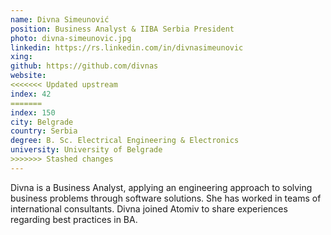 ```yaml
---
name: Divna Simeunović
position: Business Analyst & IIBA Serbia President
photo: divna-simeunovic.jpg
linkedin: https://rs.linkedin.com/in/divnasimeunovic
xing: 
github: https://github.com/divnas
website: 
<<<<<<< Updated upstream
index: 42
=======
index: 150
city: Belgrade
country: Serbia
degree: B. Sc. Electrical Engineering & Electronics
university: University of Belgrade
>>>>>>> Stashed changes
---
```

Divna is a Business Analyst, applying an engineering approach to solving business problems through software solutions. She has worked in teams of international consultants. Divna joined Atomiv to share experiences regarding best practices in BA.